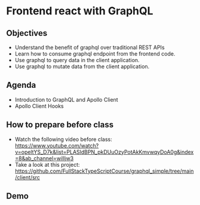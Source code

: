 # Frontend react with GraphQL
## Objectives
- Understand the benefit of graphql over traditional REST APIs
- Learn how to consume graphql endpoint from the frontend code.
- Use graphql to query data in the client application.
- Use graphql to mutate data from the client application. 


## Agenda
- Introduction to GraphQL and Apollo Client
- Apollo Client Hooks


## How to prepare before class
- Watch the following video before class: https://www.youtube.com/watch?v=opeltYS_D7k&list=PLASldBPN_pkDUuOzyPotAkKmvwqyDoA0g&index=8&ab_channel=willjw3
- Take a look at this project: https://github.com/FullStackTypeScriptCourse/graphql_simple/tree/main/client/src

## Demo